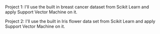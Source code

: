 Project 1: I'll use the built in breast cancer dataset from Scikit Learn and apply Support Vector Machine on it.

Project 2: I'll use the built in Iris flower data set from Scikit Learn and apply Support Vector Machine on it.
